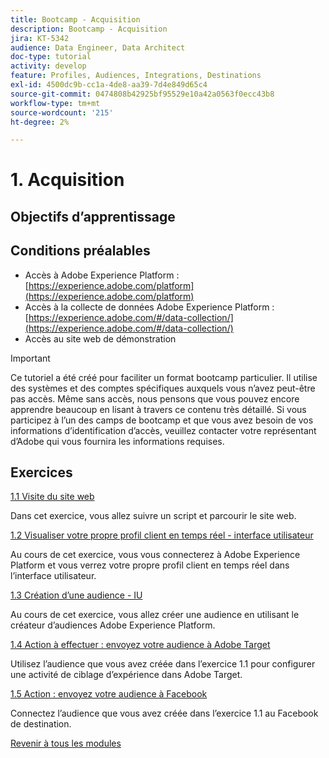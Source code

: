 ```yaml
---
title: Bootcamp - Acquisition
description: Bootcamp - Acquisition
jira: KT-5342
audience: Data Engineer, Data Architect
doc-type: tutorial
activity: develop
feature: Profiles, Audiences, Integrations, Destinations
exl-id: 4500dc9b-cc1a-4de8-aa39-7d4e849d65c4
source-git-commit: 0474808b42925bf95529e10a42a0563f0ecc43b8
workflow-type: tm+mt
source-wordcount: '215'
ht-degree: 2%

---
```


# 1. Acquisition

## Objectifs d’apprentissage

## Conditions préalables

- Accès à Adobe Experience Platform : [https://experience.adobe.com/platform](https://experience.adobe.com/platform)
- Accès à la collecte de données Adobe Experience Platform : [https://experience.adobe.com/#/data-collection/](https://experience.adobe.com/#/data-collection/)
- Accès au site web de démonstration

>[!IMPORTANT]
>
>Ce tutoriel a été créé pour faciliter un format bootcamp particulier. Il utilise des systèmes et des comptes spécifiques auxquels vous n’avez peut-être pas accès. Même sans accès, nous pensons que vous pouvez encore apprendre beaucoup en lisant à travers ce contenu très détaillé. Si vous participez à l’un des camps de bootcamp et que vous avez besoin de vos informations d’identification d’accès, veuillez contacter votre représentant d’Adobe qui vous fournira les informations requises.

## Exercices

[1.1 Visite du site web](./ex1.md)

Dans cet exercice, vous allez suivre un script et parcourir le site web.

[1.2 Visualiser votre propre profil client en temps réel - interface utilisateur](./ex2.md)

Au cours de cet exercice, vous vous connecterez à Adobe Experience Platform et vous verrez votre propre profil client en temps réel dans l’interface utilisateur.

[1.3 Création d’une audience - IU](./ex3.md)

Au cours de cet exercice, vous allez créer une audience en utilisant le créateur d’audiences Adobe Experience Platform.

[1.4 Action à effectuer : envoyez votre audience à Adobe Target](./ex4.md)

Utilisez l’audience que vous avez créée dans l’exercice 1.1 pour configurer une activité de ciblage d’expérience dans Adobe Target.

[1.5 Action : envoyez votre audience à Facebook](./ex5.md)

Connectez l’audience que vous avez créée dans l’exercice 1.1 au Facebook de destination.

[Revenir à tous les modules](../../overview.md)
